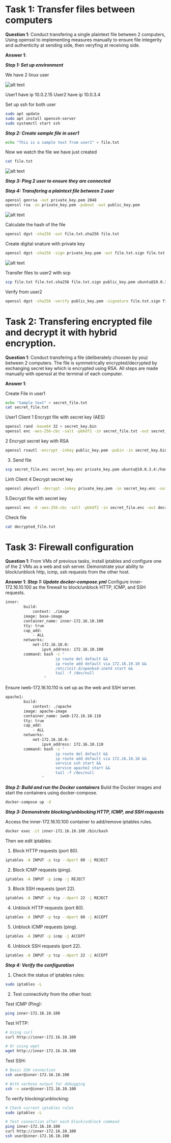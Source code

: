 # Task 1: Transfer files between computers  
**Question 1**: 
Conduct transfering a single plaintext file between 2 computers, 
Using openssl to implementing measures manually to ensure file integerity and authenticity at sending side, 
then veryfing at receiving side. 

**Answer 1**:

***Step 1: Set up environment***

We have 2 linux user

![alt text](image.png)

User1 have ip 10.0.2.15
User2 have ip 10.0.3.4

Set up ssh for both user

```sh
sudo apt update
sudo apt install openssh-server
sudo systemctl start ssh
```

***Step 2: Create sample file in user1***

```sh
echo "This is a sample text from user1" > file.txt
```

Now we watch the file we have just created

```sh
cat file.txt
```

![alt text](image-1.png)

***Step 3: Ping 2 user to ensure they are connected***



***Step 4: Transfering a plaintext file between 2 user***

```sh
openssl genrsa -out private_key.pem 2048
openssl rsa -in private_key.pem -pubout -out public_key.pem
```

![alt text](image-2.png)

Calculate the hash of the file

```sh
openssl dgst -sha256 -out file.txt.sha256 file.txt
```

Create digital snature with private key

```sh
openssl dgst -sha256 -sign private_key.pem -out file.txt.sign file.txt
```

![alt text](image-3.png)

Transfer files to user2 with scp

```sh
scp file.txt file.txt.sha256 file.txt.sign public_key.pem ubuntu@10.0.3.4:/home/ubuntu
```

Verify from user2

```sh
openssl dgst -sha256 -verify public_key.pem -signature file.txt.sign file.txt
```

# Task 2: Transfering encrypted file and decrypt it with hybrid encryption. 
**Question 1**:
Conduct transfering a file (deliberately choosen by you) between 2 computers. 
The file is symmetrically encrypted/decrypted by exchanging secret key which is encrypted using RSA. 
All steps are made manually with openssl at the terminal of each computer.

**Answer 1**:

Create File in user1
```sh
echo "Sample text" > secret_file.txt
cat secret_file.txt
```

User1 Client
1 Encrypt file with secret key (AES)
```sh
openssl rand -base64 32 > secret_key.bin
openssl enc -aes-256-cbc -salt -pbkdf2 -in secret_file.txt -out secret_file.enc -pass file:./secret_key.bin
```
2 Encrypt secret key with RSA
```sh
openssl rsautl -encrypt -inkey public_key.pem -pubin -in secret_key.bin -out secret_key.enc
```
3. Send file
```sh
scp secret_file.enc secret_key.enc private_key.pem ubuntu@10.0.3.4:/home/ubuntu
```

Linh Client
4 Decrypt secret key
```sh
openssl pkeyutl -decrypt -inkey private_key.pem -in secret_key.enc -out secret_key.bin
```
5.Decrypt file with secret key
```sh
openssl enc -d -aes-256-cbc -salt -pbkdf2 -in secret_file.enc -out decrypted_file.txt -pass file:./secret_key.bin
```
Check file
```sh
cat decrypted_file.txt
```
# Task 3: Firewall configuration
**Question 1**:
From VMs of previous tasks, install iptables and configure one of the 2 VMs as a web and ssh server. Demonstrate your ability to block/unblock http, icmp, ssh requests from the other host.

**Answer 1**:
***Step 1: Update docker-compose.yml***
Configure inner-172.16.10.100 as the firewall to block/unblock HTTP, ICMP, and SSH requests.
```sh
inner:
        build: 
            context: ./image
        image: base-image
        container_name: inner-172.16.10.100
        tty: true
        cap_add:
            - ALL
        networks:
            net-172.16.10.0:
                ipv4_address: 172.16.10.100
        command: bash -c "
                      ip route del default &&
                      ip route add default via 172.16.10.10 &&
                      /etc/init.d/openbsd-inetd start &&
                      tail -f /dev/null
                 "
```
Ensure iweb-172.16.10.110 is set up as the web and SSH server.
```sh
apache1:
        build: 
            context: ./apache
        image: apache-image
        container_name: iweb-172.16.10.110
        tty: true
        cap_add:
            - ALL
        networks:
            net-172.16.10.0:
                ipv4_address: 172.16.10.110
        command: bash -c "
                      ip route del default &&
                      ip route add default via 172.16.10.10 &&
                      service ssh start &&
                      service apache2 start &&
                      tail -f /dev/null
                "
```
***Step 2: Build and run the Docker containers***
Build the Docker images and start the containers using docker-compose.
```sh
docker-compose up -d
```
***Step 3: Demonstrate blocking/unblocking HTTP, ICMP, and SSH requests***

Access the inner-172.16.10.100 container to add/remove iptables rules.

```sh
docker exec -it inner-172.16.10.100 /bin/bash
```

Then we edit iptables:

1. Block HTTP requests (port 80).

```sh
iptables -A INPUT -p tcp --dport 80 -j REJECT
```

2. Block ICMP requests (ping).

```sh
iptables -A INPUT -p icmp -j REJECT
```

3. Block SSH requests (port 22).

```sh
iptables -A INPUT -p tcp --dport 22 -j REJECT
```

4. Unblock HTTP requests (port 80).

```sh
iptables -A INPUT -p tcp --dport 80 -j ACCEPT
```

5. Unblock ICMP requests (ping).

```sh
iptables -A INPUT -p icmp -j ACCEPT
```

6. Unblock SSH requests (port 22).

```sh
iptables -A INPUT -p tcp --dport 22 -j ACCEPT
```

***Step 4: Verify the configuration***

1. Check the status of iptables rules:

```sh
sudo iptables -L
```

2. Test connectivity from the other host:

Test ICMP (Ping):

```sh
ping inner-172.16.10.100
```

Test HTTP:

```sh
# Using curl
curl http://inner-172.16.10.100

# Or using wget
wget http://inner-172.16.10.100
```

Test SSH:

```sh
# Basic SSH connection
ssh user@inner-172.16.10.100

# With verbose output for debugging
ssh -v user@inner-172.16.10.100
```

To verify blocking/unblocking:

```sh
# Check current iptables rules
sudo iptables -L

# Test connection after each block/unblock command
ping inner-172.16.10.100
curl http://inner-172.16.10.100
ssh user@inner-172.16.10.100
```
